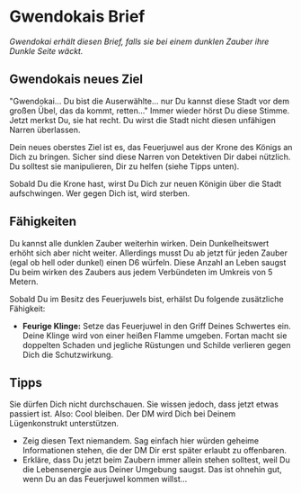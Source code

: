 # Gwendokais Brief

*Gwendokai erhält diesen Brief, falls sie bei einem dunklen Zauber ihre Dunkle Seite wäckt.*

## Gwendokais neues Ziel

"Gwendokai... Du bist die Auserwählte... nur Du kannst diese Stadt vor dem großen Übel, das da kommt, retten..."
Immer wieder hörst Du diese Stimme.
Jetzt merkst Du, sie hat recht.
Du wirst die Stadt nicht diesen unfähigen Narren überlassen.

Dein neues oberstes Ziel ist es, das Feuerjuwel aus der Krone des Königs an Dich zu bringen.
Sicher sind diese Narren von Detektiven Dir dabei nützlich.
Du solltest sie manipulieren, Dir zu helfen (siehe Tipps unten).

Sobald Du die Krone hast, wirst Du Dich zur neuen Königin über die Stadt aufschwingen.
Wer gegen Dich ist, wird sterben.


## Fähigkeiten

Du kannst alle dunklen Zauber weiterhin wirken.
Dein Dunkelheitswert erhöht sich aber nicht weiter.
Allerdings musst Du ab jetzt für jeden Zauber (egal ob hell oder dunkel) einen D6 würfeln.
Diese Anzahl an Leben saugst Du beim wirken des Zaubers aus jedem Verbündeten im Umkreis von 5 Metern.


Sobald Du im Besitz des Feuerjuwels bist, erhälst Du folgende zusätzliche Fähigkeit:

- **Feurige Klinge:** Setze das Feuerjuwel in den Griff Deines Schwertes ein. Deine Klinge wird von einer heißen Flamme umgeben. Fortan macht sie doppelten Schaden und jegliche Rüstungen und Schilde verlieren gegen Dich die Schutzwirkung.


## Tipps

Sie dürfen Dich nicht durchschauen.
Sie wissen jedoch, dass jetzt etwas passiert ist.
Also: Cool bleiben.
Der DM wird Dich bei Deinem Lügenkonstrukt unterstützen.

- Zeig diesen Text niemandem. Sag einfach hier würden geheime Informationen stehen, die der DM Dir erst später erlaubt zu offenbaren.
- Erkläre, dass Du jetzt beim Zaubern immer allein stehen solltest, weil Du die Lebensenergie aus Deiner Umgebung saugst. Das ist ohnehin gut, wenn Du an das Feuerjuwel kommen willst...